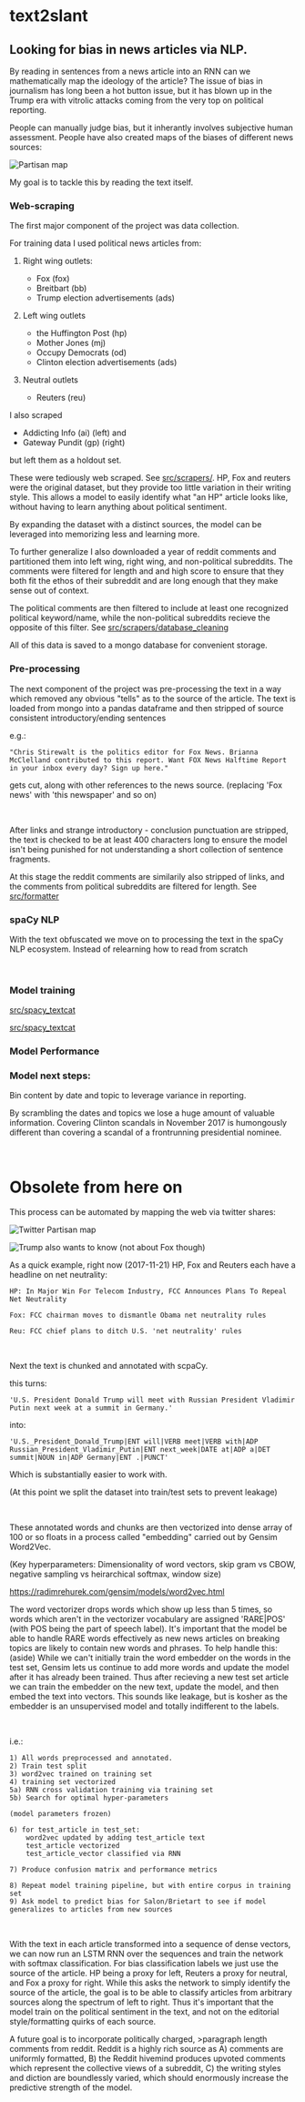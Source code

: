 # text2slant

## Looking for bias in news articles via NLP.

By reading in sentences from a news article into an RNN can we mathematically map the ideology of the article? The issue of bias in journalism has long been a hot button issue, but it has blown up in the Trump era with vitrolic attacks coming from the very top on political reporting.

People can manually judge bias, but it inherantly involves subjective human assessment. People have also created maps of the biases of different news sources:

![](https://i.imgur.com/kP4Yax1.png "Partisan map")

My goal is to tackle this by reading the text itself. 



### Web-scraping

The first major component of the project was data collection.

For training data I used political news articles from:

1. Right wing outlets:
	* Fox (fox) 
	* Breitbart (bb)
	* Trump election advertisements (ads)

2. Left wing outlets
	* the Huffington Post (hp)
	* Mother Jones (mj)
	* Occupy Democrats (od)
	* Clinton election advertisements (ads)

3. Neutral outlets
	* Reuters (reu)

I also scraped
* Addicting Info (ai) (left)
and
* Gateway Pundit (gp) (right)

but left them as a holdout set.


These were tediously web scraped. See [src/scrapers/](https://github.com/zachary-britt/text2slant/tree/master/src/scrapers "scrapers"). HP, Fox and reuters were the original dataset, but they provide too little variation in their writing style. This allows a model to easily identify what "an HP" article looks like, without having to learn anything about political sentiment.

By expanding the dataset with a distinct sources, the model can be leveraged into memorizing less and learning more. 

To further generalize I also downloaded a year of reddit comments and partitioned them into left wing, right wing, and non-political subreddits. The comments were filtered for length and and high score to ensure that they both fit the ethos of their subreddit and are long enough that they make sense out of context. 

The political comments are then filtered to include at least one recognized political keyword/name, while the non-political subreddits recieve the opposite of this filter. See [src/scrapers/database_cleaning](https://github.com/zachary-britt/text2slant/blob/master/src/scrapers/database_cleaning.py "cleaning")

All of this data is saved to a mongo database for convenient storage.

### Pre-processing

The next component of the project was pre-processing the text in a way which removed any obvious "tells" as to the source of the article. The text is loaded from mongo into a pandas dataframe and then stripped of source consistent introductory/ending sentences 

e.g.: 

	"Chris Stirewalt is the politics editor for Fox News. Brianna McClelland contributed to this report. Want FOX News Halftime Report in your inbox every day? Sign up here." 
	
gets cut, along with other references to the news source. (replacing 'Fox news' with 'this newspaper' and so on) 

<br>

After links and strange introductory - conclusion punctuation are stripped, the text is checked to be at least 400 characters long to ensure the model isn't being punished for not understanding a short collection of sentence fragments.

At this stage the reddit comments are similarily also stripped of links, and the comments from political subreddits are filtered for length. See [src/formatter](https://github.com/zachary-britt/text2slant/blob/master/src/formatter.py "formatting")

### spaCy NLP

With the text obfuscated we move on to processing the text in the spaCy NLP ecosystem. Instead of relearning how to read from scratch

<br>

### Model training

[src/spacy_textcat](https://github.com/zachary-britt/text2slant/blob/master/src/spacy_textcat.py "textcat")

[src/spacy_textcat](https://github.com/zachary-britt/text2slant/blob/master/src/runner_script
 "textcat")



### Model Performance 



### Model next steps:

Bin content by date and topic to leverage variance in reporting.  

By scrambling the dates and topics we lose a huge amount of valuable information. Covering Clinton scandals in November 2017 is humongously different than covering a scandal of a frontrunning presidential nominee.

<br>

# Obsolete from here on


This process can be automated by mapping the web via twitter shares:

![](https://thesocietypages.org/socimages/files/2017/09/4.png "Twitter Partisan map")


![Trump also wants to know (not about Fox though)](https://github.com/zachary-britt/text2slant/blob/master/figures/Screenshot%20from%202017-11-28%2013-38-53.png)



As a quick example, right now (2017-11-21) HP, Fox and Reuters each have a headline on net neutrality:

	HP: In Major Win For Telecom Industry, FCC Announces Plans To Repeal Net Neutrality

	Fox: FCC chairman moves to dismantle Obama net neutrality rules

	Reu: FCC chief plans to ditch U.S. 'net neutrality' rules


<br>


Next the text is chunked and annotated with scpaCy.

this turns:

	'U.S. President Donald Trump will meet with Russian President Vladimir Putin next week at a summit in Germany.'
	
into:

	'U.S._President_Donald_Trump|ENT will|VERB meet|VERB with|ADP Russian_President_Vladimir_Putin|ENT next_week|DATE at|ADP a|DET summit|NOUN in|ADP Germany|ENT .|PUNCT'

Which is substantially easier to work with.

(At this point we split the dataset into train/test sets to prevent leakage)

<br>

These annotated words and chunks are then vectorized into dense array of 100 or so floats in a process called "embedding" carried out by Gensim Word2Vec. 

(Key hyperparameters: Dimensionality of word vectors, skip gram vs CBOW, negative sampling vs heirarchical softmax, window size) 

https://radimrehurek.com/gensim/models/word2vec.html

The word vectorizer drops words which show up less than 5 times, so words which aren't in the vectorizer vocabulary are assigned 'RARE|POS' (with POS being the part of speech label). It's important that the model be able to handle RARE words effectively as new news articles on breaking topics are likely to contain new words and phrases. To help handle this: (aside) While we can't initially train the word embedder on the words in the test set, Gensim lets us continue to add more words and update the model after it has already been trained. Thus after recieving a new test set article we can train the embedder on the new text, update the model, and then embed the text into vectors. This sounds like leakage, but is kosher as the embedder is an unsupervised model and totally indifferent to the labels.

<br>

i.e.:

	1) All words preprocessed and annotated.
	2) Train test split
	3) word2vec trained on training set
	4) training set vectorized
	5a) RNN cross validation training via training set
	5b) Search for optimal hyper-parameters 
	
	(model parameters frozen)

	6) for test_article in test_set:
		word2vec updated by adding test_article text
		test_article vectorized
		test_article_vector classified via RNN
	
	7) Produce confusion matrix and performance metrics
	
	8) Repeat model training pipeline, but with entire corpus in training set
	9) Ask model to predict bias for Salon/Brietart to see if model generalizes to articles from new sources

<br>


With the text in each article transformed into a sequence of dense vectors, we can now run an LSTM RNN over the sequences and train the network with softmax classification. For bias classification labels we just use the source of the article. HP being a proxy for left, Reuters a proxy for neutral, and Fox a proxy for right. While this asks the network to simply identify the source of the article, the goal is to be able to classify articles from arbitrary sources along the spectrum of left to right. Thus it's important that the model train on the political sentiment in the text, and not on the editorial style/formatting quirks of each source. 

A future goal is to incorporate politically charged, >paragraph length comments from reddit. Reddit is a highly rich source as A) comments are uniformly formatted, B) the Reddit hivemind produces upvoted comments which represent the collective views of a subreddit, C) the writing styles and diction are boundlessly varied, which should enormously increase the predictive strength of the model.
